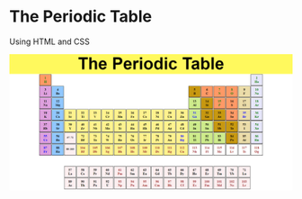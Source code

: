 # The Periodic Table
 Using HTML and CSS

![](https://github.com/mhamza2557/The-Periodic-Table/blob/master/Images/ThePeriodicTable.png)